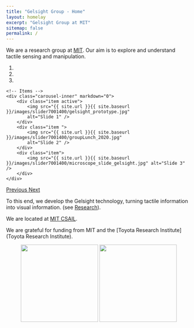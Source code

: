 ```yaml
---
title: "Gelsight Group - Home"
layout: homelay
excerpt: "Gelsight Group at MIT"
sitemap: false
permalink: /
---
```


We are a research group at [MIT](https://mit.edu). Our aim is to explore and understand tactile sensing and manipulation.

<div markdown="0" id="carousel" class="carousel slide" data-ride="carousel" data-interval="5000" data-pause="hover" >
    <!-- Menu -->
    <ol class="carousel-indicators">
        <li data-target="#carousel" data-slide-to="0" class="active"></li>
        <li data-target="#carousel" data-slide-to="1"></li>
        <li data-target="#carousel" data-slide-to="2"></li>
    </ol>

    <!-- Items -->
    <div class="carousel-inner" markdown="0">
        <div class="item active">
            <img src="{{ site.url }}{{ site.baseurl }}/images/slider7001400/gelsight_prototype.jpg" 
            alt="Slide 1" />
        </div>
        <div class="item ">
            <img src="{{ site.url }}{{ site.baseurl }}/images/slider7001400/groupLunch_2020.jpg" 
            alt="Slide 2" />
        </div>
        <div class="item">
            <img src="{{ site.url }}{{ site.baseurl }}/images/slider7001400/microscope_slide_gelsight.jpg" alt="Slide 3" />
        </div>
    </div>
  <a class="left carousel-control" href="#carousel" role="button" data-slide="prev">
    <span class="glyphicon glyphicon-chevron-left" aria-hidden="true"></span>
    <span class="sr-only">Previous</span>
  </a>
  <a class="right carousel-control" href="#carousel" role="button" data-slide="next">
    <span class="glyphicon glyphicon-chevron-right" aria-hidden="true"></span>
    <span class="sr-only">Next</span>
  </a>
</div>



To this end, we develop the Gelsight technology, turning tactile
information into visual information. (see [Research](research)).

We are located at [MIT CSAIL](csail.mit.edu).

We are grateful for funding from MIT and the [Toyota Research Institute](Toyota
Research Institute).

<figure class="fourth">
  <img src="{{ site.url }}{{ site.baseurl }}/images/logopic/mit_csail_logo.jpeg" 
  style="width: 210px">
  <img src="{{ site.url }}{{ site.baseurl }}/images/logopic/tri-research-logo.png" 
  style="width: 210px">
</figure>
